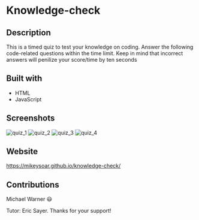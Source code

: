 # Knowledge-check

## Description

This is a timed quiz to test your knowledge on coding. Answer the following code-related questions within the time limit. Keep in mind that incorrect answers will penilize your score/time by ten seconds 

## Built with

- HTML
- JavaScript

## Screenshots

![quiz_1](https://user-images.githubusercontent.com/81787981/124644893-fccce080-de4f-11eb-8d85-a80f005eb762.PNG)
![quiz_2](https://user-images.githubusercontent.com/81787981/124644946-0d7d5680-de50-11eb-9e09-b99d501bc330.PNG)
![quiz_3](https://user-images.githubusercontent.com/81787981/124644969-179f5500-de50-11eb-819a-f1f75177f253.PNG)
![quiz_4](https://user-images.githubusercontent.com/81787981/124644919-06564880-de50-11eb-94ce-d6d9b62f6433.PNG)


## Website

https://mikeysoar.github.io/knowledge-check/


## Contributions
Michael Warner :smiley:

Tutor: Eric Sayer. Thanks for your support!

